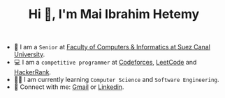 <h1 align="center">Hi 👋, I'm Mai Ibrahim Hetemy</h1><br>

- :school: I am a `Senior` at [Faculty of Computers & Informatics at Suez Canal University](http://suez.edu.eg/ar/?page_id=7325&lang=en).
- :computer: I am a `competitive programmer` at [Codeforces](https://codeforces.com/profile/Mai_Hetemy), [LeetCode](https://leetcode.com/mai_hetemy/) and [HackerRank](https://www.hackerrank.com/profile/maihetemy).
- :student: I am currently learning `Computer Science` and `Software Engineering`.<br>
- :email: Connect with me: [Gmail](maihetemy@gmail.com) or [Linkedin](https://www.linkedin.com/in/mai-hetemy-533b65248/). 
<!--
<hr>
<h3 align="left">Connect with me:</h3>
<div align="center">
<a href="https://www.linkedin.com/in/mai-hetemy-533b65248/" target="blank"><img align="center" src="https://raw.githubusercontent.com/rahuldkjain/github-profile-readme-generator/master/src/images/icons/Social/linked-in-alt.svg" alt="https://www.linkedin.com/in/mai-hetemy-533b65248/" height="30" width="40" /></a> &nbsp;&nbsp;
<a href="https://www.facebook.com/profile.php?id=100006050388588&sk=about" target="blank"><img align="center" src="https://raw.githubusercontent.com/rahuldkjain/github-profile-readme-generator/master/src/images/icons/Social/facebook.svg" alt="https://www.facebook.com/profile.php?id=100048783972642" height="30" width="40" /></a> &nbsp;&nbsp;
</div>
**Maihetemy/Maihetemy** is a ✨ _special_ ✨ repository because its `README.md` (this file) appears on your GitHub profile.

Here are some ideas to get you started:

- 🔭 I’m currently working on ...
- 🌱 I’m currently learning ...
- 👯 I’m looking to collaborate on ...
- 🤔 I’m looking for help with ...
- 💬 Ask me about ...
- 📫 How to reach me: ...
- 😄 Pronouns: ...
- ⚡ Fun fact: ...
-->
